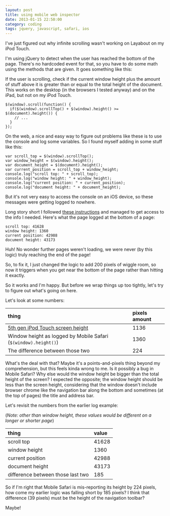 ```yaml
---
layout: post
title: using mobile web inspector
date: 2013-01-15 22:50:00
category: coding
tags: jquery, javascript, safari, ios
---
```


I've just figured out why infinite scrolling wasn't working on Layabout on my iPod Touch.

I'm using jQuery to detect when the user has reached the bottom of the page. There's no hardcoded event for that, so you have to do some math using the methods that are given. It goes something like this:

If the user is scrolling, check if the current window height plus the amount of stuff above it is greater than or equal to the total height of the document. This works on the desktop (in the browsers I tested anyway) and on the iPad, but not on my iPod Touch.

    $(window).scroll(function() {
      if($(window).scrollTop() + $(window).height() >= $(document).height()) {
        // ...
      }
    });

On the web, a nice and easy way to figure out problems like these is to use the console and log some variables. So I found myself adding in some stuff like this:

    var scroll_top = $(window).scrollTop();
    var window_height = $(window).height();
    var document_height = $(document).height();
    var current_position = scroll_top + window_height;
    console.log("scroll top: " + scroll_top);
    console.log("window height: " + window_height);
    console.log("current position: " + current_position);
    console.log("document height: " + document_height);

But it's not very easy to access the console on an iOS device, so these messages were getting logged to nowhere.

Long story short I followed [these instructions][] and managed to get access to the info I needed. Here's what the page logged at the bottom of a page:

[these instructions]: http://webdesign.tutsplus.com/tutorials/workflow-tutorials/quick-tip-using-web-inspector-to-debug-mobile-safari/

    scroll top: 41628
    window height: 1360
    current position: 42988
    document height: 43173

Huh! No wonder further pages weren't loading, we were never (by this logic) truly reaching the end of the page!

So, to fix it, I just changed the logic to add 200 pixels of wiggle room, so now it triggers when you get near the bottom of the page rather than hitting it exactly.

So it works and I'm happy. But before we wrap things up too tightly, let's try to figure out what's going on here.

Let's look at some numbers:

| thing                                                            | pixels amount   |
|:-----------------------------------------------------------------|:----------------|
| [5th gen iPod Touch screen height][]                             | 1136            |
| Window height as logged by Mobile Safari (`$(window).height()`)  | 1360            |
| The difference between those two                                 | 224             |

[5th gen iPod Touch screen height]: http://d.pr/i/VZr6

What's the deal with that? Maybe it's a points-and-pixels thing beyond my comprehension, but this feels kinda wrong to me. Is it possibly a bug in Mobile Safari? Why else would the window height be bigger than the total height of the screen? I expected the opposite; the window height should be less than the screen height, considering that the window doesn't include browser chrome like the navigation bar along the bottom and sometimes (at the top of pages) the title and address bar.

Let's revisit the numbers from the earlier log example:

(*Note: other than window height, these values would be different on a longer or shorter page*)

| thing                             | value |
|:----------------------------------|:------|
| scroll top                        | 41628 |
| window height                     | 1360  |
| current position                  | 42988 |
| document height                   | 43173 |
| difference between those last two | 185   |

So if I'm right that Mobile Safari is mis-reporting its height by 224 pixels, how come my earlier logic was falling short by 185 pixels? I think that difference (39 pixels) must be the height of the navigation toolbar?

Maybe!
